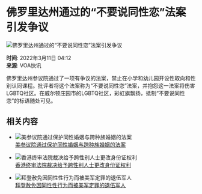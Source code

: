 # 佛罗里达州通过的“不要说同性恋”法案引发争议

![佛罗里达州通过的“不要说同性恋”法案引发争议](https://gdb.voanews.com/093a0000-0a00-0242-e778-08da02d9f38b_tv_w1023_r0.jpg)

**时间**: 2022年3月11日 04:12  
**来源**: VOA快讯

佛罗里达州参议院通过了一项有争议的法案，禁止在小学和幼儿园开设性取向和性别认同课程。批评者将这个法案称为“不要说同性恋”法案，并抱怨这一法案将伤害LGBTQ社区。在威尔顿庄园市的LGBTQ社区，彩虹旗飘扬，抵制“不要说同性恋”的标语随处可见。

## 相关内容

- ![美参议院通过保护同性婚姻与跨种族婚姻的法案](https://gdb.voanews.com/03370000-0aff-0242-afc1-08dad276446a_w100_r1.jpg)  
  [美参议院通过保护同性婚姻与跨种族婚姻的法案](/a/us-senate-votes-to-protect-same-sex-interracial-marriages-at-federal-level-20221129/6855806.html)

- ![香港终审法院裁决给予跨性别人士更改身份证权利](https://gdb.voanews.com/02c82382-b76e-46a7-a26e-4be0f78252e0_cx18_cy11_cw70_w100_r1.jpg)  
  [香港终审法院裁决给予跨性别人士更改身份证权利](/a/hk-court-makes-ruling-protecting-transgender-02262023/6950113.html)

- ![拜登赦免因同性性行为而被美军定罪的退伍军人](https://gdb.voanews.com/04e19a82-b37b-44bf-8044-5532d9034e7a_w100_r1.jpg)  
  [拜登赦免因同性性行为而被美军定罪的退伍军人](/a/biden-pardons-veterans-convicted-by-us-military-for-gay-sex-20240626/7675139.html)